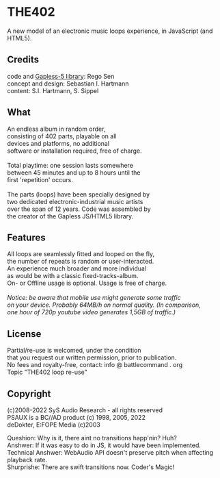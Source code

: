 # THE402<br>
A new model of an electronic music loops experience, in JavaScript (and HTML5).<br>

## Credits
code and <a href="https://github.com/regosen/Gapless-5">Gapless-5 library</a>: Rego Sen<br>
concept and design: Sebastian I. Hartmann<br>
content: S.I. Hartmann, S. Sippel<br>
## What
An endless album in random order,<br>
consisting of 402 parts, playable on all<br>
devices and platforms, no additional<br>
software or installation required, free of charge.<br>
<br>
Total playtime: one session lasts somewhere<br>
between 45 minutes and up to 8 hours until the<br>
first 'repetition' occurs.<br>
<br>
The parts (loops) have been specially designed by <br>
two dedicated electronic-industrial music artists <br>
over the span of 12 years. Code was assembled by <br>
the creator of the Gapless JS/HTML5 library. <br>

## Features
All loops are seamlessly fitted and looped on the fly,<br>
the number of repeats is random or user-interacted.<br>
An experience much broader and more individual<br>
as would be with a classic fixed-tracks-album.<br>
On- or Offline usage is optional. Usage is free of charge.<br>
<br>
<i>Notice: be aware that mobile use might generate some traffic<br>
on your device. Probably 64MB/h on normal quality. (In comparison,<br>
one hour of 720p youtube video generates 1,5GB of traffic.)</i><br>

## License
Partial/re-use is welcomed, under the condition<br>
that you request our written permission, prior to publication.<br>
No fees and royalty-free, contact: info @ battlecommand . org<br>
Topic "THE402 loop re-use"<br>
## Copyright
(c)2008-2022 SyS Audio Research - all rights reserved<br>
PSAUX is a BC//AD product (c) 1998, 2005, 2022 <br>
deDokter, E:FOPE Media (c)2003 <br>

Queshion: Why is it, there aint no transitions happ'nin? Huh?<br>
Anshwer: If it was easy to do in JS, it would have been implemented.<br>
Technical Anshwer: WebAudio API doesn't preserve pitch when affecting playback rate.<br>
Shurprishe: There are swift transitions now. Coder's Magic!<br>

